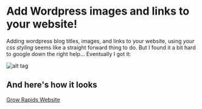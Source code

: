 Add Wordpress images and links to your website!
===============================================

Adding wordpress blog titles, images, and links to your website, using *your css styling* seems like a straight forward thing to do. But I found it a bit hard to google down the right help... Eventually I got it:

![alt tag](http://gis.wirapids.org/GitHubImage.jpg)


And here's how it looks 
-----------------------

[Grow Rapids Website](http://gis.wirapids.org/GrowRapidsSite/contact.html)
